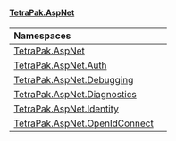 #### [TetraPak.AspNet](index.md 'index')

| Namespaces | |
| :--- | :--- |
| [TetraPak.AspNet](TetraPak_AspNet.md 'TetraPak.AspNet') |  |
| [TetraPak.AspNet.Auth](TetraPak_AspNet_Auth.md 'TetraPak.AspNet.Auth') |  |
| [TetraPak.AspNet.Debugging](TetraPak_AspNet_Debugging.md 'TetraPak.AspNet.Debugging') |  |
| [TetraPak.AspNet.Diagnostics](TetraPak_AspNet_Diagnostics.md 'TetraPak.AspNet.Diagnostics') |  |
| [TetraPak.AspNet.Identity](TetraPak_AspNet_Identity.md 'TetraPak.AspNet.Identity') |  |
| [TetraPak.AspNet.OpenIdConnect](TetraPak_AspNet_OpenIdConnect.md 'TetraPak.AspNet.OpenIdConnect') |  |
